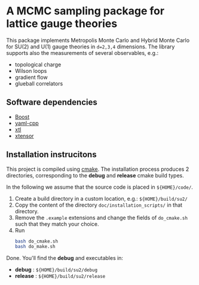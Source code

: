 # A MCMC sampling package for lattice gauge theories

This package implements Metropolis Monte Carlo and Hybrid Monte Carlo
for SU(2) and U(1) gauge theories in `d=2,3,4` dimensions. 
The library supports also the measurements of several observables, e.g.: 

* topological charge
* Wilson loops
* gradient flow
* glueball correlators

## Software dependencies

* [Boost](https://www.boost.org/)
* [yaml-cpp](https://github.com/jbeder/yaml-cpp)
* [xtl](https://github.com/xtensor-stack/xtl)
* [xtensor](https://github.com/xtensor-stack/xtensor)

## Installation instrucitons

This project is compiled using [cmake](https://cmake.org/). The installation process produces 2 directories, corresponding to the **debug** and **release** cmake build types.

In the following we assume that the source code is placed in `${HOME}/code/`.

1. Create a build directory in a custom location, e.g.: `${HOME}/build/su2/`
2. Copy the content of the directory `doc/installation_scripts/` in that directory.
3. Remove the `.example` extensions and change the fields of `do_cmake.sh` such that they match your choice.
4. Run 
   ``` bash 
   bash do_cmake.sh
   bash do_make.sh
   ```

Done. You'll find the **debug** and executables in:

-  **debug** : `${HOME}/build/su2/debug`
-  **release** : `${HOME}/build/su2/release`

